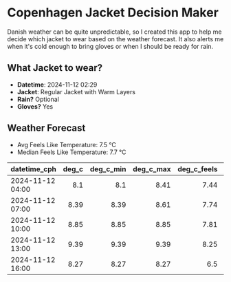 
# Copenhagen Jacket Decision Maker

Danish weather can be quite unpredictable, so I created this app to help me decide which jacket to wear based on the weather forecast. 
It also alerts me when it's cold enough to bring gloves or when I should be ready for rain.

## What Jacket to wear?

- **Datetime**: 2024-11-12 02:29
- **Jacket**: Regular Jacket with Warm Layers
- **Rain?** Optional
- **Gloves?** Yes

## Weather Forecast
- Avg Feels Like Temperature: 7.5 °C
- Median Feels Like Temperature: 7.7 °C

| datetime_cph     |   deg_c |   deg_c_min |   deg_c_max |   deg_c_feels | weather   | wind   | rain   |
|:-----------------|--------:|------------:|------------:|--------------:|:----------|:-------|:-------|
| 2024-11-12 04:00 |    8.1  |        8.1  |        8.41 |          7.44 | Rain      | Low    | Low    |
| 2024-11-12 07:00 |    8.39 |        8.39 |        8.61 |          7.74 | Clouds    | Low    | None   |
| 2024-11-12 10:00 |    8.85 |        8.85 |        8.85 |          7.81 | Clouds    | Low    | None   |
| 2024-11-12 13:00 |    9.39 |        9.39 |        9.39 |          8.25 | Clouds    | Low    | None   |
| 2024-11-12 16:00 |    8.27 |        8.27 |        8.27 |          6.5  | Clouds    | Low    | None   |
        